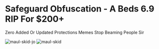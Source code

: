 # Safeguard Obfuscation - A Beds 6.9 RIP For $200+

Zero Added Or Updated Protections Memes
Stop Beaming People Sir

![maul-skid-jo](https://media.discordapp.net/attachments/810736212452179968/811197487183429632/unknown.png)
![maul-skid](https://media.discordapp.net/attachments/810736212452179968/811188417336573952/unknown.png)

